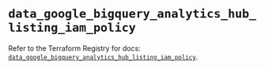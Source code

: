 # `data_google_bigquery_analytics_hub_listing_iam_policy`

Refer to the Terraform Registry for docs: [`data_google_bigquery_analytics_hub_listing_iam_policy`](https://registry.terraform.io/providers/hashicorp/google/6.4.0/docs/data-sources/bigquery_analytics_hub_listing_iam_policy).
